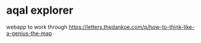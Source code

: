 # aqal explorer

webapp to work through https://letters.thedankoe.com/p/how-to-think-like-a-genius-the-map
